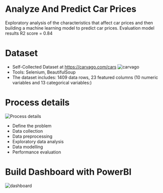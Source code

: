 # Analyze And Predict Car Prices
Exploratory analysis of the characteristics that affect car prices and then building a machine learning model to predict car prices. Evaluation model results R2 score = 0.84

# Dataset
- Self-Collected Dataset at https://carvago.com/cars
![carvago](https://drive.google.com/uc?id=1EOyZ31K5mMmqXA9b3GbLzoPdpz9zz-Og)
- Tools: Selenium, BeautifulSoup
- The dataset includes: 1409 data rows, 23 featured columns (10 numeric variables and 13 categorical variables:)

# Process details

![Process details](https://drive.google.com/uc?id=1qeRBkCUZfNFcavpqFjcVUaE_hQ_gJBJ4)


-   Define the problem 
-   Data collection 
-   Data preprocessing
-   Exploratory data analysis
-   Data modelling 
-   Performance evaluation

# Build Dashboard with PowerBI

![dashboard](https://drive.google.com/uc?id=1c388ub6RoG1aHVojoFvE3o5Tbg_C1zmz)





